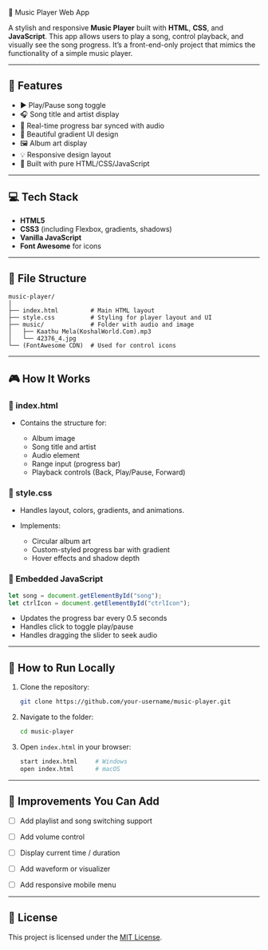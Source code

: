 🎵 Music Player Web App

A stylish and responsive **Music Player** built with **HTML**, **CSS**, and **JavaScript**. This app allows users to play a song, control playback, and visually see the song progress. It’s a front-end-only project that mimics the functionality of a simple music player.

---

## 📌 Features

* ▶️ Play/Pause song toggle
* 🎧 Song title and artist display
* 📶 Real-time progress bar synced with audio
* 🎨 Beautiful gradient UI design
* 🖼️ Album art display
* 💡 Responsive design layout
* 🧠 Built with pure HTML/CSS/JavaScript

---

## 💻 Tech Stack

* **HTML5**
* **CSS3** (including Flexbox, gradients, shadows)
* **Vanilla JavaScript**
* **Font Awesome** for icons

---

## 📁 File Structure

```
music-player/
│
├── index.html         # Main HTML layout
├── style.css          # Styling for player layout and UI
├── music/             # Folder with audio and image
│   ├── Kaathu Mela(KoshalWorld.Com).mp3
│   └── 42376_4.jpg
└── (FontAwesome CDN)  # Used for control icons
```

---

## 🎮 How It Works

### 🎤 index.html

* Contains the structure for:

  * Album image
  * Song title and artist
  * Audio element
  * Range input (progress bar)
  * Playback controls (Back, Play/Pause, Forward)

### 🎨 style.css

* Handles layout, colors, gradients, and animations.
* Implements:

  * Circular album art
  * Custom-styled progress bar with gradient
  * Hover effects and shadow depth

### 🧠 Embedded JavaScript

```js
let song = document.getElementById("song");
let ctrlIcon = document.getElementById("ctrlIcon");
```

* Updates the progress bar every 0.5 seconds
* Handles click to toggle play/pause
* Handles dragging the slider to seek audio


---

## 🚀 How to Run Locally

1. Clone the repository:

   ```bash
   git clone https://github.com/your-username/music-player.git
   ```

2. Navigate to the folder:

   ```bash
   cd music-player
   ```

3. Open `index.html` in your browser:

   ```bash
   start index.html     # Windows
   open index.html      # macOS
   ```

---

## 🧪 Improvements You Can Add

* [ ] Add playlist and song switching support
* [ ] Add volume control
* [ ] Display current time / duration
* [ ] Add waveform or visualizer
* [ ] Add responsive mobile menu


---

## 📄 License

This project is licensed under the [MIT License](LICENSE).

